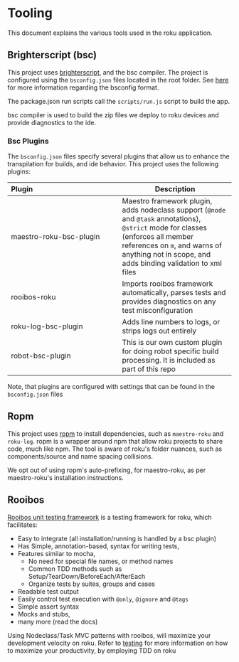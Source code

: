 # Tooling

This document explains the various tools used in the roku application.

## Brighterscript (bsc)

This project uses [brighterscript](https://github.com/rokucommunity/brighterscript), and the bsc compiler. The project is configured using the `bsconfig.json` files located in the root folder. See [here](https://github.com/rokucommunity/brighterscript#bsconfigjson) for more information regarding the bsconfig format.

The package.json run scripts call the `scripts/run.js` script to build the app.

bsc compiler is used to build the zip files we deploy to roku devices and provide diagnostics to the ide.

### Bsc Plugins

The `bsconfig.json` files specify several plugins that allow us to enhance the transpilation for builds, and ide behavior. This project uses the following plugins:

| Plugin&nbsp;&nbsp;&nbsp;&nbsp;&nbsp;&nbsp;&nbsp;&nbsp;&nbsp;&nbsp;&nbsp;&nbsp;&nbsp;&nbsp;&nbsp;&nbsp;&nbsp;&nbsp;&nbsp;&nbsp;&nbsp;&nbsp;&nbsp;&nbsp;&nbsp;&nbsp;&nbsp;&nbsp;&nbsp;&nbsp;&nbsp;&nbsp;&nbsp;&nbsp;&nbsp;&nbsp;&nbsp;&nbsp;&nbsp;&nbsp;&nbsp;&nbsp;&nbsp; | Description |
|---|---|
|maestro-roku-bsc-plugin&nbsp;| Maestro framework plugin, adds nodeclass support (`@node` and `@task` annotations), `@strict` mode for classes (enforces all member references on `m`, and warns of anything not in scope, and adds binding validation to xml files|
|rooibos-roku|Imports rooibos framework automatically, parses tests and provides diagnostics on any test misconfiguration|
|roku-log-bsc-plugin| Adds line numbers to logs, or strips logs out entirely|
|robot-bsc-plugin| This is our own custom plugin for doing robot specific build processing. It is included as part of this repo|

Note, that plugins are configured with settings that can be found in the `bsconfig.json` files

## Ropm

This project uses [ropm](https://github.com/rokucommunity/ropm) to install dependencies, such as `maestro-roku` and `roku-log`. ropm is a wrapper around npm that allow roku projects to share code, much like npm. The tool is aware of roku's folder nuances, such as components/source and name spacing collisions.

We opt out of using ropm's auto-prefixing, for maestro-roku, as per maestro-roku's installation instructions.

## Rooibos

[Rooibos unit testing framework](https://github.com/georgejecook/rooibos) is a testing framework for roku, which facilitates:
 - Easy to integrate (all installation/running is handled by a bsc plugin)
 - Has Simple, annotation-based, syntax for writing tests,
 - Features similar to mocha,
   - No need for special file names, or method names
   - Common TDD methods such as Setup/TearDown/BeforeEach/AfterEach
   - Organize tests by suites, groups and cases
 - Readable test output
 - Easily control test execution with `@only`, `@ignore` and `@tags`
 - Simple assert syntax
 - Mocks and stubs,
 - many more (read the docs)

Using Nodeclass/Task MVC patterns with rooibos, will maximize your development velocity on roku. Refer to [testing](testing.md) for more information on how to maximize your productivity, by employing TDD on roku
